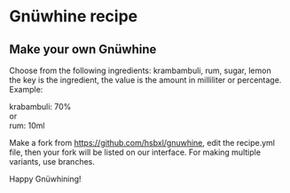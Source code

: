 # Gnüwhine recipe

## Make your own Gnüwhine
Choose from the following ingredients: krambambuli, rum, sugar, lemon  
the key is the ingredient, the value is the amount in milliliter or percentage. Example:

krabambuli: 70%  
or  
rum: 10ml

Make a fork from https://github.com/hsbxl/gnuwhine, edit the recipe.yml file,
then your fork will be listed on our interface.
For making multiple variants, use branches.

Happy Gnüwhining!
